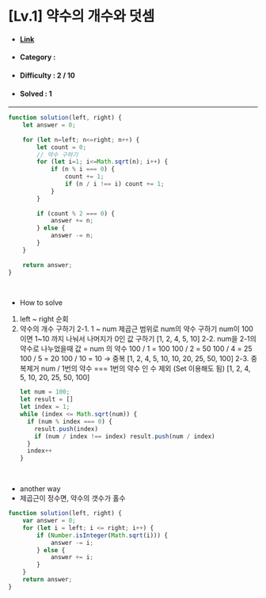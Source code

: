 # [Lv.1] 약수의 개수와 덧셈 
* #### [Link](https://school.programmers.co.kr/learn/courses/30/lessons/77884)
* #### Category : 
* #### Difficulty : 2 / 10  
* #### Solved : 1

<hr />

```js
function solution(left, right) {
    let answer = 0;
    
    for (let n=left; n<=right; n++) {
        let count = 0;
        // 약수 구하기 
        for (let i=1; i<=Math.sqrt(n); i++) {
            if (n % i === 0) {
                count += 1;
                if (n / i !== i) count += 1;
            }
        }
        
        if (count % 2 === 0) {
            answer += n;
        } else {
            answer -= n;
        }
    }
    
    return answer;
}
```

<br />

* How to solve
1. left ~ right 순회
2. 약수의 개수 구하기 
    2-1. 1 ~ num 제곱근 범위로 num의 약수 구하기
        num이 100이면 1~10 까지 나눠서 나머지가 0인 값 구하기 
        [1, 2, 4, 5, 10]
    2-2. num을 2-1의 약수로 나누었을때 값 = num 의 약수 
        100 / 1 = 100
        100 / 2 = 50
        100 / 4 = 25
        100 / 5 = 20
        100 / 10 = 10 → 중복
        [1, 2, 4, 5, 10, 10, 20, 25, 50, 100]
    2-3. 중복제거
        num / 1번의 약수 === 1번의 약수 인 수 제외 (Set 이용해도 됨)
        [1, 2, 4, 5, 10, 20, 25, 50, 100]
    ```js
    let num = 100;
    let result = []
    let index = 1;
    while (index <= Math.sqrt(num)) {
      if (num % index === 0) {
        result.push(index)
        if (num / index !== index) result.push(num / index)
      }
      index++
    }
    ```

<br />

* another way
* 제곱근이 정수면, 약수의 갯수가 홀수
```js
function solution(left, right) {
    var answer = 0;
    for (let i = left; i <= right; i++) {
        if (Number.isInteger(Math.sqrt(i))) {
            answer -= i;
        } else {
            answer += i;
        }
    }
    return answer;
}
```